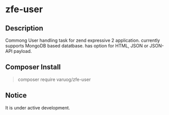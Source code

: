 # zfe-user

## Description
Commong User handling task for zend expressive 2 application. currently supports MongoDB based datatbase. has option for
HTML, JSON or JSON-API payload.

## Composer Install
> composer require varuog/zfe-user

## Notice
It is under active development.
